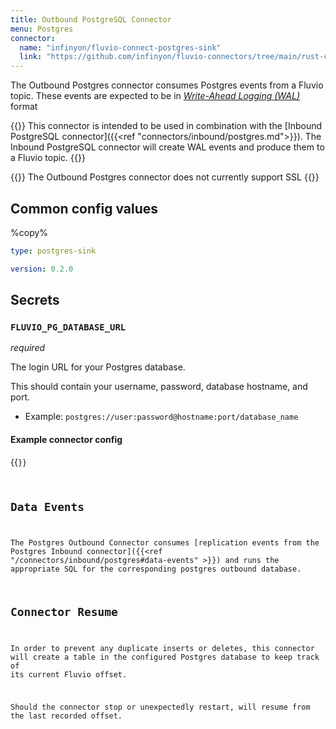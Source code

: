 ```yaml
---
title: Outbound PostgreSQL Connector
menu: Postgres
connector:
  name: "infinyon/fluvio-connect-postgres-sink"
  link: "https://github.com/infinyon/fluvio-connectors/tree/main/rust-connectors/sinks/postgres"
---
```


The Outbound Postgres connector consumes Postgres events from a Fluvio topic.
These events are expected to be in [*Write-Ahead Logging (WAL)*](https://www.postgresql.org/docs/current/wal-intro.html) format

{{<idea>}}
This connector is intended to be used in combination with the [Inbound PostgreSQL connector]({{<ref "connectors/inbound/postgres.md">}}). The Inbound PostgreSQL connector will create WAL events and produce them to a Fluvio topic.
{{</idea>}}

{{<caution>}}
The Outbound Postgres connector does not currently support SSL
{{</caution>}}

## Common config values

%copy%
```yaml
type: postgres-sink
```

```yaml
version: 0.2.0
```

## Secrets
### `FLUVIO_PG_DATABASE_URL`
*required*

The login URL for your Postgres database.

This should contain
  your username, password, database hostname, and port.
  - Example: `postgres://user:password@hostname:port/database_name`
  
#### Example connector config 

{{<code file="code-blocks/yaml/connectors/outbound-examples/outbound-postgres.yaml" lang="yaml" copy=true >}}

## Data Events

The Postgres Outbound Connector consumes [replication events from the Postgres
 Inbound connector]({{<ref "/connectors/inbound/postgres#data-events" >}}) and runs the
appropriate SQL for the corresponding postgres outbound database.

## Connector Resume
In order to prevent any duplicate inserts or deletes, this connector will create a table in the configured Postgres database to keep track of its current Fluvio offset. 

Should the connector stop or unexpectedly restart, will resume from the last recorded offset. 